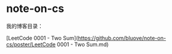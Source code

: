# note-on-cs
我的博客目录：

[LeetCode 0001 - Two Sum](https://github.com/bluove/note-on-cs/poster/LeetCode 0001 - Two Sum.md)




